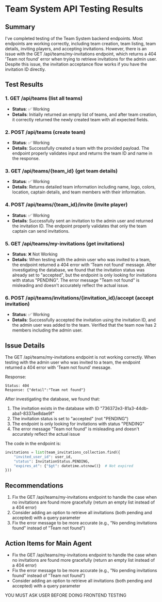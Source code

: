 # Team System API Testing Results

## Summary

I've completed testing of the Team System backend endpoints. Most endpoints are working correctly, including team creation, team listing, team details, inviting players, and accepting invitations. However, there is an issue with the GET /api/teams/my-invitations endpoint, which returns a 404 'Team not found' error when trying to retrieve invitations for the admin user. Despite this issue, the invitation acceptance flow works if you have the invitation ID directly.

## Test Results

### 1. GET /api/teams (list all teams)
- **Status**: ✅ Working
- **Details**: Initially returned an empty list of teams, and after team creation, it correctly returned the newly created team with all expected fields.

### 2. POST /api/teams (create team)
- **Status**: ✅ Working
- **Details**: Successfully created a team with the provided payload. The endpoint properly validates input and returns the team ID and name in the response.

### 3. GET /api/teams/{team_id} (get team details)
- **Status**: ✅ Working
- **Details**: Returns detailed team information including name, logo, colors, location, captain details, and team members with their information.

### 4. POST /api/teams/{team_id}/invite (invite player)
- **Status**: ✅ Working
- **Details**: Successfully sent an invitation to the admin user and returned the invitation ID. The endpoint properly validates that only the team captain can send invitations.

### 5. GET /api/teams/my-invitations (get invitations)
- **Status**: ❌ Not Working
- **Details**: When testing with the admin user who was invited to a team, the endpoint returned a 404 error with 'Team not found' message. After investigating the database, we found that the invitation status was already set to "accepted", but the endpoint is only looking for invitations with status "PENDING". The error message "Team not found" is misleading and doesn't accurately reflect the actual issue.

### 6. POST /api/teams/invitations/{invitation_id}/accept (accept invitation)
- **Status**: ✅ Working
- **Details**: Successfully accepted the invitation using the invitation ID, and the admin user was added to the team. Verified that the team now has 2 members including the admin user.

## Issue Details

The GET /api/teams/my-invitations endpoint is not working correctly. When testing with the admin user who was invited to a team, the endpoint returned a 404 error with 'Team not found' message.

Response:
```
Status: 404
Response: {"detail":"Team not found"}
```

After investigating the database, we found that:
1. The invitation exists in the database with ID "736372e3-81a3-44db-aba1-8337ae8dae9f"
2. The invitation status is set to "accepted" (not "PENDING")
3. The endpoint is only looking for invitations with status "PENDING"
4. The error message "Team not found" is misleading and doesn't accurately reflect the actual issue

The code in the endpoint is:
```python
invitations = list(team_invitations_collection.find({
    "invited_user_id": user_id,
    "status": InvitationStatus.PENDING,
    "expires_at": {"$gt": datetime.utcnow()}  # Not expired
}))
```

## Recommendations

1. Fix the GET /api/teams/my-invitations endpoint to handle the case when no invitations are found more gracefully (return an empty list instead of a 404 error)
2. Consider adding an option to retrieve all invitations (both pending and accepted) with a query parameter
3. Fix the error message to be more accurate (e.g., "No pending invitations found" instead of "Team not found")

## Action Items for Main Agent

- Fix the GET /api/teams/my-invitations endpoint to handle the case when no invitations are found more gracefully (return an empty list instead of a 404 error)
- Fix the error message to be more accurate (e.g., "No pending invitations found" instead of "Team not found")
- Consider adding an option to retrieve all invitations (both pending and accepted) with a query parameter

YOU MUST ASK USER BEFORE DOING FRONTEND TESTING